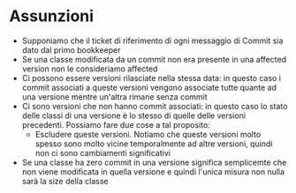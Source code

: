 # Assunzioni

* Supponiamo che il ticket di riferimento di ogni messaggio di Commit sia dato dal primo bookkeeper
* Se una classe modificata da un commit non era presente in una affected version non le consideriamo affected
* Ci possono essere versioni rilasciate nella stessa data: in questo caso i commit associati a queste versioni vengono associate tutte quante ad una versione mentre un'altra rimane senza commit
* Ci sono versioni che non hanno commit associati: in questo caso lo stato delle classi di una versione è lo stesso di quelle delle versioni precedenti. Possiamo fare due cose a tal proposito:
    * Escludere queste versioni. Notiamo che queste versioni molto spesso sono molto vicine temporalmente ad altre versioni, quindi non ci sono cambiamenti significativi
* Se una classe ha zero commit in una versione significa semplicemte che non viene modificata in quella versione e quindi l'unica misura non nulla sarà la size della classe